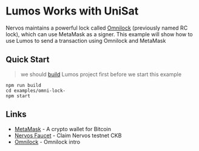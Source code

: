 # Lumos Works with UniSat

Nervos maintains a powerful lock
called [Omnilock](https://github.com/nervosnetwork/rfcs/blob/master/rfcs/0042-omnilock/0042-omnilock.md) (previously named RC lock), which
can use MetaMask as a signer. This example will show how to use Lumos to send a transaction using Omnilock and MetaMask

## Quick Start

> we should [build](..) Lumos project first before we start this example

```
npm run build
cd examples/omni-lock-
npm start
```

## Links

- [MetaMask](https://unisat.io/) - A crypto wallet for Bitcoin
- [Nervos Faucet](https://faucet.nervos.org/) - Claim Nervos testnet CKB
- [Omnilock](https://github.com/nervosnetwork/rfcs/blob/master/rfcs/0042-omnilock/0042-omnilock.md) - Omnilock intro
